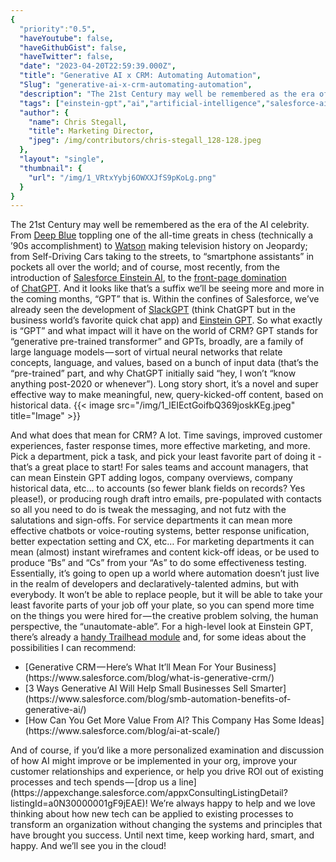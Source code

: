 ```yaml
---
{
  "priority":"0.5",
  "haveYoutube": false,
  "haveGithubGist": false,
  "haveTwitter": false,
  "date": "2023-04-20T22:59:39.000Z",
  "title": "Generative AI x CRM: Automating Automation",
  "Slug": "generative-ai-x-crm-automating-automation",
  "description": "The 21st Century may well be remembered as the era of the AI celebrity. From Deep Blue toppling one of the all-time greats in chess (technically a ’90s accomplishment) to Watson making television history on Jeopardy; from Self-Driving Cars taking to the streets, to “smartphone assistants” in pockets all over the world; and of course, most recently, from the introduction of Salesforce Einstein AI, to the front-page domination of ChatGPT..",
  "tags": ["einstein-gpt","ai","artificial-intelligence","salesforce-ai","salesforce"],
  "author": {
    "name": Chris Stegall,
    "title": Marketing Director,
    "jpeg": /img/contributors/chris-stegall_128-128.jpeg
  },
  "layout": "single",
  "thumbnail": {
    "url": "/img/1_VRtxYybj6OWXXJfS9pKoLg.png"
  }
}
---
```

The 21st Century may well be remembered as the era of the AI celebrity. From [Deep Blue](https://en.wikipedia.org/wiki/Deep_Blue_(chess_computer)) toppling one of the all-time greats in chess (technically a ’90s accomplishment) to [Watson](https://www.youtube.com/watch?v=P18EdAKuC1U) making television history on Jeopardy; from Self-Driving Cars taking to the streets, to “smartphone assistants” in pockets all over the world; and of course, most recently, from the introduction of [Salesforce Einstein AI](https://techcrunch.com/2016/09/18/salesforce-turns-its-attention-to-artificial-intelligence-with-salesforce-einstein/?guccounter=1&amp;guce_referrer=aHR0cHM6Ly93d3cuZ29vZ2xlLmNvbS8&amp;guce_referrer_sig=AQAAAJt225GO2gBUDIXTS_yKWY23zgnDWbPyqbfAOEcrBTmwPVzOaCU-Trnr3wZbQN683UE6FhafATRiCrYYxmF9g5ACXu2HMmdLhr_ulqNckdD9oMTexoNAkepSrJbH9WAjXLrvqqShDhLPdnbDYP-BfnAtq-aS3R9iPvIP1c-GBNJ9), to the [front-page domination](https://www.google.com/search?q=chat+gpt&amp;source=lnms&amp;tbm=nws&amp;sa=X&amp;ved=2ahUKEwjBnuO1t7n-AhWOC0QIHbO7DpcQ0pQJegQIBhAC&amp;biw=1321&amp;bih=875&amp;dpr=1&amp;safe=active&amp;ssui=on) of [ChatGPT](https://openai.com/blog/chatgpt).
And it looks like that’s a suffix we’ll be seeing more and more in the coming months, “GPT” that is. Within the confines of Salesforce, we’ve already seen the development of [SlackGPT](https://medium.com/creme-de-la-crm/slack-app-highlights-the-chatgpt-app-8f888b872860) (think ChatGPT but in the business world’s favorite quick chat app) and [Einstein GPT](https://www.salesforce.com/news/press-releases/2023/03/07/einstein-generative-ai/). So what exactly is “GPT” and what impact will it have on the world of CRM?
GPT stands for “generative pre-trained transformer” and GPTs, broadly, are a family of large language models — sort of virtual neural networks that relate concepts, language, and values, based on a bunch of input data (that’s the “pre-trained” part, and why ChatGPT initially said “hey, I won’t “know anything post-2020 or whenever”). Long story short, it’s a novel and super effective way to make meaningful, new, query-kicked-off content, based on historical data.
{{< image src="/img/1_lEIEctGoifbQ369joskKEg.jpeg" title="Image" >}}

And what does that mean for CRM? A lot. Time savings, improved customer experiences, faster response times, more effective marketing, and more. Pick a department, pick a task, and pick your least favorite part of doing it - that’s a great place to start!
For sales teams and account managers, that can mean Einstein GPT adding logos, company overviews, company historical data, etc… to accounts (so fewer blank fields on records? Yes please!), or producing rough draft intro emails, pre-populated with contacts so all you need to do is tweak the messaging, and not futz with the salutations and sign-offs.
For service departments it can mean more effective chatbots or voice-routing systems, better response unification, better expectation setting and CX, etc…
For marketing departments it can mean (almost) instant wireframes and content kick-off ideas, or be used to produce “Bs” and “Cs” from your “As” to do some effectiveness testing.
Essentially, it’s going to open up a world where automation doesn’t just live in the realm of developers and declaratively-talented admins, but with everybody. It won’t be able to replace people, but it will be able to take your least favorite parts of your job off your plate, so you can spend more time on the things you were hired for — the creative problem solving, the human perspective, the “unautomate-able”.
For a high-level look at Einstein GPT, there’s already a [handy Trailhead module](https://trailhead.salesforce.com/content/learn/modules/einstein-gpt-quick-look/get-started-with-einstein-gpt) and, for some ideas about the possibilities I can recommend:
<ul><li>[Generative CRM — Here’s What It’ll Mean For Your Business](https://www.salesforce.com/blog/what-is-generative-crm/)</li><li>[3 Ways Generative AI Will Help Small Businesses Sell Smarter](https://www.salesforce.com/blog/smb-automation-benefits-of-generative-ai/)</li><li>[How Can You Get More Value From AI? This Company Has Some Ideas](https://www.salesforce.com/blog/ai-at-scale/)</li></ul>And of course, if you’d like a more personalized examination and discussion of how AI might improve or be implemented in your org, improve your customer relationships and experience, or help you drive ROI out of existing processes and tech spends — [drop us a line](https://appexchange.salesforce.com/appxConsultingListingDetail?listingId=a0N30000001gF9jEAE)! We’re always happy to help and we love thinking about how new tech can be applied to existing processes to transform an organization without changing the systems and principles that have brought you success.
Until next time, keep working hard, smart, and happy. And we’ll see you in the cloud!
